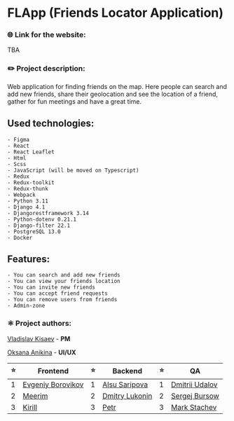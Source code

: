 # FLApp (Friends Locator Application)

### 🌐 Link for the website:

TBA

### ✏️ Project description:

Web application for finding friends on the map. Here people can search and add new friends, share their geolocation and see the location of a friend, gather for fun meetings and have a great time.

Used technologies:
-
    - Figma
    - React
    - React Leaflet
    - Html
    - Scss
    - JavaScript (will be moved on Typescript)
    - Redux
    - Redux-toolkit
    - Redux-thunk
    - Webpack
    - Python 3.11
    - Django 4.1
    - Djangorestframework 3.14
    - Python-dotenv 0.21.1
    - Django-filter 22.1
    - PostgreSQL 13.0
    - Docker

Features:
-
    - You can search and add new friends
    - You can view your friends location
    - You can invite new friends
    - You can accept friend requests
    - You can remove users from friends
    - Admin-zone

### ⚛️ Project authors:

[Vladislav Kisaev](https://github.com/jack_sparrow_ad) - **PM** 

[Oksana Anikina](https://github.com/OksiAnikdsgn) - **UI/UX**  

|⭐️| Frontend |⭐️| Backend |⭐️| QA |  
|-|-|-|-|-|-|   
|1|[Evgeniy Borovikov](https://github.com/evvlboro)|1|[Alsu Saripova](https://github.com/justel-seth)|1| [Dmitrii Udalov](https://github.com/DmitriiUdalov)|  
|2|[Meerim](https://github.com/W66LIW)|2|[Dmitry Lukonin](https://github.com/LukoninDmitryPy)|2| [Sergej Bursow](https://github.com/SergejBursow)|  
|3|[Kirill](https://github.com/KirillDemyanenko)|3| [Petr](https://github.com/tenser-pit)|3|[Mark Stachev](https://github.com/MarkStachev)|
